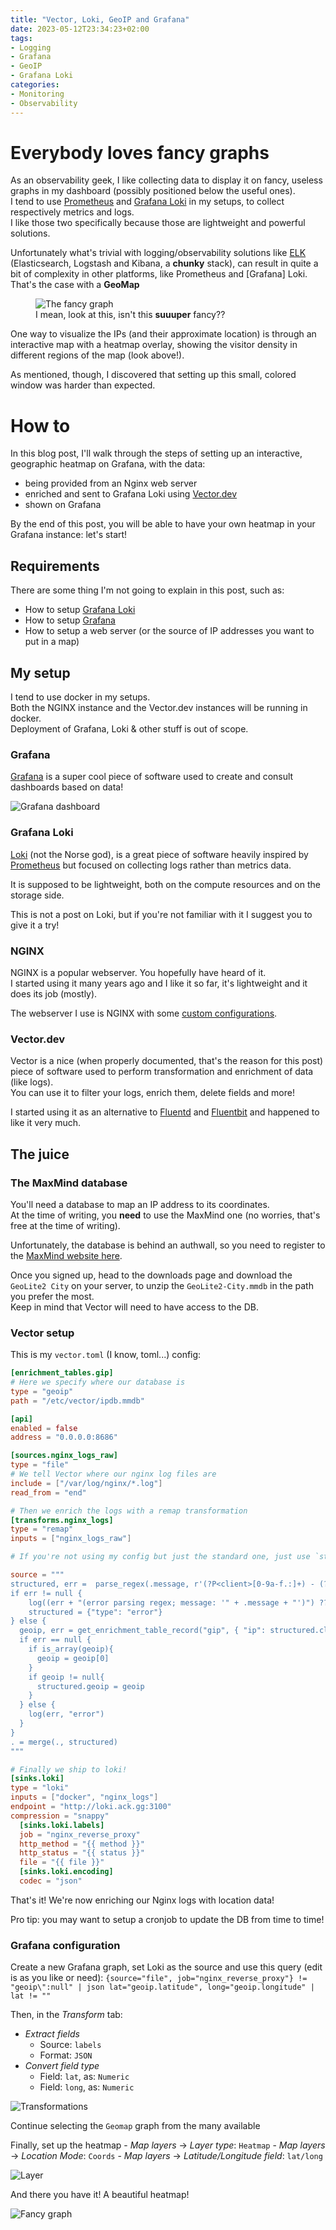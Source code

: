 ```yaml
---
title: "Vector, Loki, GeoIP and Grafana"
date: 2023-05-12T23:34:23+02:00
tags:
- Logging
- Grafana
- GeoIP
- Grafana Loki
categories:
- Monitoring
- Observability
---
```

# Everybody loves fancy graphs
As an observability geek, I like collecting data to display it on fancy, useless graphs in my dashboard (possibly positioned below the useful ones).  
I tend to use [Prometheus](https://prometheus.io/) and [Grafana Loki](https://grafana.com/oss/loki/) in my setups, to collect respectively metrics and logs.  
I like those two specifically because those are lightweight and powerful solutions.  

Unfortunately what's trivial with logging/observability solutions like [ELK](https://www.elastic.co/what-is/elk-stack) (Elasticsearch, Logstash and Kibana, a **chunky** stack), can result in quite a bit of complexity in other platforms, like Prometheus and [Grafana] Loki.
That's the case with a **GeoMap**

<figure>
    <img src="./fancyGraph.png" alt="The fancy graph">
    <figcaption>I mean, look at this, isn't this <b>suuuper</b> fancy??</figcaption>
</figure>


One way to visualize the IPs (and their approximate location) is through an interactive map with a heatmap overlay, showing the visitor density in different regions of the map (look above!).  

As mentioned, though, I discovered that setting up this small, colored window was harder than expected.  

# How to

In this blog post, I'll walk through the steps of setting up an interactive, geographic heatmap on Grafana, with the data:

- being provided from an Nginx web server
- enriched and sent to Grafana Loki using [Vector.dev](https://vector.dev)
- shown on Grafana

By the end of this post, you will be able to have your own heatmap in your Grafana instance: let's start!

## Requirements

There are some thing I'm not going to explain in this post, such as:

- How to setup [Grafana Loki](https://grafana.com/oss/loki/)
- How to setup [Grafana](https://grafana.com/oss/grafana/)
- How to setup a web server (or the source of IP addresses you want to put in a map)


## My setup

I tend to use docker in my setups.  
Both the NGINX instance and the Vector.dev instances will be running in docker.  
Deployment of Grafana, Loki & other stuff is out of scope.

### Grafana
[Grafana](https://grafana.com/oss/grafana/) is a super cool piece of software used to create and consult dashboards based on data!

![Grafana dashboard](./grafana.png)

### Grafana Loki
[Loki](https://grafana.com/oss/loki/) (not the Norse god), is a great piece of software heavily inspired by [Prometheus](https://prometheus.io/) but focused on collecting logs rather than metrics data.  

It is supposed to be lightweight, both on the compute resources and on the storage side.

This is not a post on Loki, but if you're not familiar with it I suggest you to give it a try!

### NGINX
NGINX is a popular webserver. You hopefully have heard of it.  
I started using it many years ago and I like it so far, it's lightweight and it does its job (mostly).  

The webserver I use is NGINX with some [custom configurations](https://github.com/Pandry/nginx-config).  

### Vector.dev
Vector is a nice (when properly documented, that's the reason for this post) piece of software used to perform transformation and enrichment of data (like logs).  
You can use it to filter your logs, enrich them, delete fields and more! 

I started using it as an alternative to [Fluentd](https://www.fluentd.org/) and [Fluentbit](https://fluentbit.io/) and happened to like it very much.  

## The juice

### The MaxMind database
You'll need a database to map an IP address to its coordinates.  
At the time of writing, you **need** to use the MaxMind one (no worries, that's free at the time of writing).  

Unfortunately, the database is behind an authwall, so you need to register to the [MaxMind website here](https://www.maxmind.com/en/geolite2/signup).  

Once you signed up, head to the downloads page and download the `GeoLite2 City` on your server, to unzip the `GeoLite2-City.mmdb` in the path you prefer the most.  
Keep in mind that Vector will need to have access to the DB.  

### Vector setup 

This is my `vector.toml` (I know, toml...) config:  
```toml
[enrichment_tables.gip]
# Here we specify where our database is
type = "geoip"
path = "/etc/vector/ipdb.mmdb"

[api]
enabled = false
address = "0.0.0.0:8686"

[sources.nginx_logs_raw]
type = "file"
# We tell Vector where our nginx log files are
include = ["/var/log/nginx/*.log"]
read_from = "end"

# Then we enrich the logs with a remap transformation
[transforms.nginx_logs]
type = "remap"
inputs = ["nginx_logs_raw"]

# If you're not using my config but just the standard one, just use `structured, err = parse_nginx_log(.message, "error")`

source = """
structured, err =  parse_regex(.message, r'(?P<client>[0-9a-f.:]+) - (?P<user>[^\\[]+) \\[(?P<time>[0-9A-Za-z:./+ -]+)\\]  (?P<status>[0-9]+) "((?P<method>[A-Z]+) (?P<path>.+) HTTP/(?P<version>[0-3.]{3})|(?P<uncorret_req>.*))" (?P<body_size>[0-9]+) "(?P<refer>.+)" "(?P<user_agent>.+)" "(?P<forwarded_for>.*)"')
if err != null {
    log((err + "(error parsing regex; message: '" + .message + "')") ?? "null", level: "error")
    structured = {"type": "error"}
} else {
  geoip, err = get_enrichment_table_record("gip", { "ip": structured.client}, ["country_code","latitude","longitude"] )
  if err == null {
    if is_array(geoip){
      geoip = geoip[0]
    }
    if geoip != null{
      structured.geoip = geoip
    }
  } else {
    log(err, "error")
  }
}
. = merge(., structured)
"""

# Finally we ship to loki!
[sinks.loki]
type = "loki"
inputs = ["docker", "nginx_logs"]
endpoint = "http://loki.ack.gg:3100"
compression = "snappy"
  [sinks.loki.labels]
  job = "nginx_reverse_proxy"
  http_method = "{{ method }}"
  http_status = "{{ status }}"
  file = "{{ file }}"
  [sinks.loki.encoding]
  codec = "json"
```

That's it! 
We're now enriching our Nginx logs with location data!  

Pro tip: you may want to setup a cronjob to update the DB from time to time!

### Grafana configuration

Create a new Grafana graph, set Loki as the source and use this query (edit is as you like or need): `{source="file", job="nginx_reverse_proxy"} != "geoip\":null" | json lat="geoip.latitude", long="geoip.longitude" | lat != ""`  

Then, in the *Transform* tab:
- *Extract fields*
    - Source: `labels`
    - Format: `JSON`
- *Convert field type*
    - Field: `lat`, as: `Numeric`
    - Field: `long`, as: `Numeric`

![Transformations](./transform.png)

Continue selecting the `Geomap` graph from the many available

Finally, set up the heatmap
	- *Map layers* -> *Layer type*: `Heatmap`
	- *Map layers* -> *Location Mode*: `Coords`
	- *Map layers* -> *Latitude/Longitude field*: `lat/long`

![Layer](./layer.png)

And there you have it! A beautiful heatmap!

![Fancy graph](./fancyGraph.png)